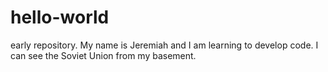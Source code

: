# hello-world
early repository.
My name is Jeremiah and I am learning to develop code.
I can see the Soviet Union from my basement.
